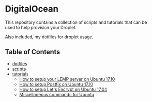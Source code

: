 # DigitalOcean

This repository contains a collection of scripts and tutorials that can
be used to help provision your Droplet.

Also included, my dotfiles for droplet usage.

## Table of Contents

- [dotfiles](dotfiles)
- [scripts](scripts)
- [tutorials](tutorials)
  * [How to setup your LEMP server on Ubuntu 17.10](tutorials/do/lemp.md)
  * [How to setup Postfix on Ubuntu 17.10](tutorials/do/postfix.md)
  * [How to setup Let's Encrypt on Ubuntu 17.04](tutorials/do/lets-encrypt.md)
  * [Miscellaneous commands for Ubuntu](tutorials/do/misc.md)
